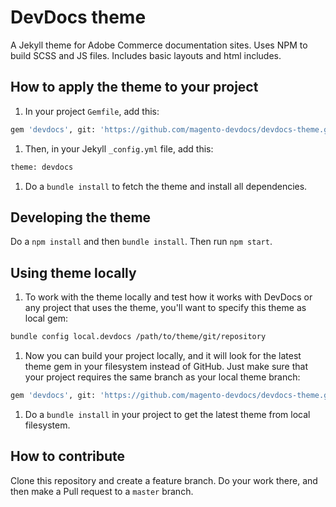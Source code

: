 # DevDocs theme

A Jekyll theme for Adobe Commerce documentation sites. Uses NPM to build SCSS and JS files. Includes basic layouts and html includes.

## How to apply the theme to your project

1. In your project `Gemfile`, add this:

```bash
gem 'devdocs', git: 'https://github.com/magento-devdocs/devdocs-theme.git'
```

1. Then, in your Jekyll `_config.yml` file, add this:

```bash
theme: devdocs
```

1. Do a `bundle install` to fetch the theme and install all dependencies.

## Developing the theme

Do a `npm install` and then `bundle install`.
Then run `npm start`.

## Using theme locally

1. To work with the theme locally and test how it works with DevDocs or any project that uses the theme, you'll want to specify this theme as local gem:

```bash
bundle config local.devdocs /path/to/theme/git/repository
```

1. Now you can build your project locally, and it will look for the latest theme gem in your filesystem instead of GitHub. Just make sure that your project requires the same branch as your local theme branch:

```bash
gem 'devdocs', git: 'https://github.com/magento-devdocs/devdocs-theme.git', :branch => "your_branch_name"
```

1. Do a `bundle install` in your project to get the latest theme from local filesystem.

## How to contribute

Clone this repository and create a feature branch. Do your work there, and then make a Pull request to a `master` branch.
